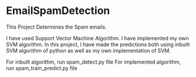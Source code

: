 # EmailSpamDetection
This Project Determines the Spam emails.

I have used Support Vector Machine Algorithm.
I have implemented my own SVM algorithm.
In this project, I have made the predictions both using inbuilt SVM algorithm of python as well as my own implementation of SVM.

For inbuilt algorithm, run spam_detect.py file
For implemented algorithm, run spam_train_predict.py file
